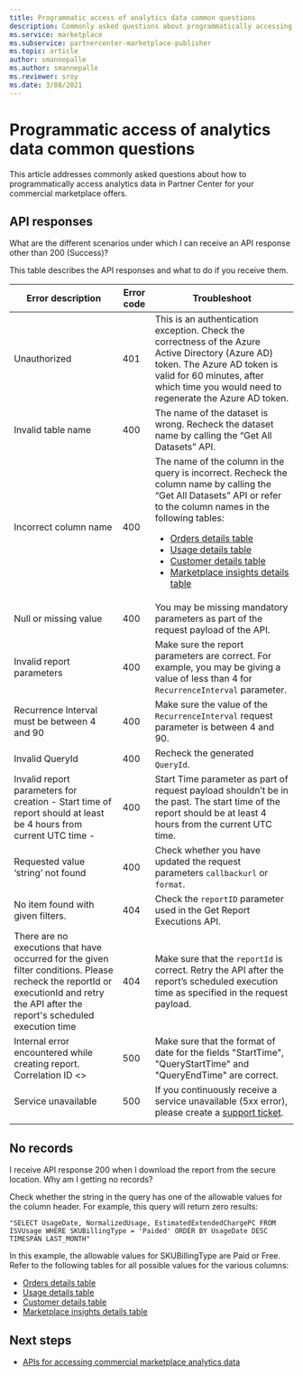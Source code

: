 ```yaml
---
title: Programmatic access of analytics data common questions
description: Commonly asked questions about programmatically accessing analytics data in Partner Center for your commercial marketplace offers. 
ms.service: marketplace 
ms.subservice: partnercenter-marketplace-publisher
ms.topic: article
author: smannepalle
ms.author: smannepalle
ms.reviewer: sroy
ms.date: 3/08/2021
---
```


# Programmatic access of analytics data common questions

This article addresses commonly asked questions about how to programmatically access analytics data in Partner Center for your commercial marketplace offers.

## API responses

What are the different scenarios under which I can receive an API response other than 200 (Success)?

This table describes the API responses and what to do if you receive them.

| Error description | Error code | Troubleshoot |
| ------------ | ------------- | ------------- |
| Unauthorized | 401 | This is an authentication exception. Check the correctness of the Azure Active Directory (Azure AD) token. The Azure AD token is valid for 60 minutes, after which time you would need to regenerate the Azure AD token. |
| Invalid table name | 400 | The name of the dataset is wrong. Recheck the dataset name by calling the “Get All Datasets” API. |
| Incorrect column name | 400| The name of the column in the query is incorrect. Recheck the column name by calling the “Get All Datasets” API or refer to the column names in the following tables:<br><ul><li>[Orders details table](orders-dashboard.md#orders-details-table)</li><li>[Usage details table](usage-dashboard.md#usage-details-table)</li><li>[Customer details table](customer-dashboard.md#customer-details-table)</li><li>[Marketplace insights details table](insights-dashboard.md#marketplace-insights-details-table)</li></UL> |
| Null or missing value | 400 | You may be missing mandatory parameters as part of the request payload of the API. |
| Invalid report parameters | 400 | Make sure the report parameters are correct. For example, you may be giving a value of less than 4 for `RecurrenceInterval` parameter. |
| Recurrence Interval must be between 4 and 90 | 400 | Make sure the value of the `RecurrenceInterval` request parameter is between 4 and 90. |
| Invalid QueryId | 400 | Recheck the generated `QueryId`. |
| Invalid report parameters for creation - Start time of report should at least be 4 hours from current UTC time - | 400 | Start Time parameter as part of request payload shouldn’t be in the past. The start time of the report should be at least 4 hours from the current UTC time. |
| Requested value ‘string’ not found | 400 | Check whether you have updated the request parameters `callbackurl` or `format`. |
| No item found with given filters. | 404 | Check the `reportID` parameter used in the Get Report Executions API. |
| There are no executions that have occurred for the given filter conditions. Please recheck the reportId or executionId and retry the API after the report's scheduled execution time | 404 | Make sure that the `reportId` is correct. Retry the API after the report’s scheduled execution time as specified in the request payload. |
| Internal error encountered while creating report. Correlation ID <> | 500 | Make sure that the format of date for the fields "StartTime", "QueryStartTime" and "QueryEndTime" are correct. |
| Service unavailable | 500 | If you continuously receive a service unavailable (5xx error), please create a [support ticket](support.md). |
||||

## No records

I receive API response 200 when I download the report from the secure location. Why am I getting no records?

Check whether the string in the query has one of the allowable values for the column header. For example, this query will return zero results:

`"SELECT UsageDate, NormalizedUsage, EstimatedExtendedChargePC FROM ISVUsage WHERE SKUBillingType = 'Paided' ORDER BY UsageDate DESC TIMESPAN LAST_MONTH"`

In this example, the allowable values for SKUBillingType are Paid or Free. Refer to the following tables for all possible values for the various columns:

- [Orders details table](orders-dashboard.md#orders-details-table)
- [Usage details table](usage-dashboard.md#usage-details-table)
- [Customer details table](customer-dashboard.md#customer-details-table)
- [Marketplace insights details table](insights-dashboard.md#marketplace-insights-details-table)

## Next steps

- [APIs for accessing commercial marketplace analytics data](analytics-available-apis.md)
